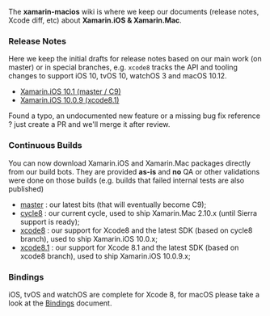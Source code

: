 The **xamarin-macios** wiki is where we keep our documents (release notes, Xcode diff, etc) about **Xamarin.iOS & Xamarin.Mac**.

### Release Notes

Here we keep the initial drafts for release notes based on our main work (on master) or in special branches, e.g. `xcode8` tracks the API and tooling changes to support iOS 10, tvOS 10, watchOS 3 and macOS 10.12.

* [Xamarin.iOS 10.1 (master / C9)](https://github.com/xamarin/xamarin-macios/wiki/xamarin.ios_10.1)
* [Xamarin.iOS 10.0.9 (xcode8.1)](https://github.com/xamarin/xamarin-macios/wiki/xamarin.ios_10.0.9)

Found a typo, an undocumented new feature or a missing bug fix reference ? just create a PR and we'll merge it after review.


### Continuous Builds

You can now download Xamarin.iOS and Xamarin.Mac packages directly from our build bots. They are provided **as-is** and **no** QA or other validations were done on those builds (e.g. builds that failed internal tests are also published)

* [master](https://jenkins.mono-project.com/view/Xamarin.MaciOS/job/xamarin-macios-builds-master/) : our latest bits (that will eventually become C9);
* [cycle8](https://jenkins.mono-project.com/view/Xamarin.MaciOS/job/xamarin-macios-builds-cycle8/) : our current cycle, used to ship Xamarin.Mac 2.10.x (until Sierra support is ready);
* [xcode8](https://jenkins.mono-project.com/view/Xamarin.MaciOS/job/xamarin-macios-builds-xcode8/) : our support for Xcode8 and the latest SDK (based on cycle8 branch), used to ship Xamarin.iOS 10.0.x;
* [xcode8.1](https://jenkins.mono-project.com/view/Xamarin.MaciOS/job/xamarin-macios-builds-xcode8.1/) : our support for Xcode 8.1 and the latest SDK (based on xcode8 branch), used to ship Xamarin.iOS 10.0.9.x;


### Bindings

iOS, tvOS and watchOS are complete for Xcode 8, for macOS
please take a look at the [Bindings](https://github.com/xamarin/xamarin-macios/wiki/Bindings) document.
